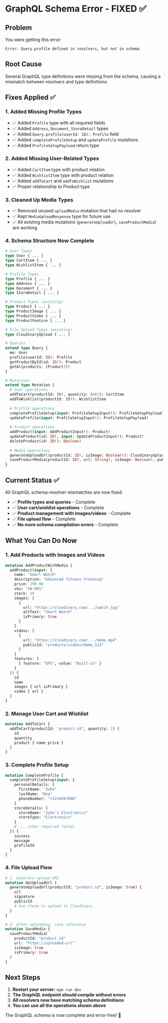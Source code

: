 # GraphQL Schema Error - FIXED ✅

## Problem
You were getting this error:
```
Error: Query.profile defined in resolvers, but not in schema
```

## Root Cause
Several GraphQL type definitions were missing from the schema, causing a mismatch between resolvers and type definitions.

## Fixes Applied ✅

### 1. **Added Missing Profile Types** 
- ✅ Added `Profile` type with all required fields
- ✅ Added `Address`, `Document`, `StoreDetail` types
- ✅ Added `Query.profile(userId: ID): Profile` field
- ✅ Added `completeProfileSetup` and `updateProfile` mutations
- ✅ Added `ProfileSetupPayload` return type

### 2. **Added Missing User-Related Types**
- ✅ Added `CartItem` type with product relation
- ✅ Added `WishlistItem` type with product relation  
- ✅ Added `addToCart` and `addToWishlist` mutations
- ✅ Proper relationship to Product type

### 3. **Cleaned Up Media Types**
- ✅ Removed unused `uploadMedia` mutation that had no resolver
- ✅ Kept `MediaUploadResponse` type for future use
- ✅ All existing media mutations (`generateUploadUrl`, `saveProductMedia`) are working

### 4. **Schema Structure Now Complete**
```graphql
# User Types
type User { ... }
type CartItem { ... }
type WishlistItem { ... }

# Profile Types  
type Profile { ... }
type Address { ... }
type Document { ... }
type StoreDetail { ... }

# Product Types (existing)
type Product { ... }
type ProductImage { ... }
type ProductVideo { ... }
type ProductFeature { ... }

# File Upload Types (existing)
type CloudinaryUpload { ... }

# Queries
extend type Query {
  me: User
  profile(userId: ID): Profile
  getProductById(id: ID!): Product
  getAllproducts: [Product!]!
}

# Mutations  
extend type Mutation {
  # User operations
  addToCart(productId: ID!, quantity: Int!): CartItem
  addToWishlist(productId: ID!): WishlistItem
  
  # Profile operations
  completeProfileSetup(input: ProfileSetupInput!): ProfileSetupPayload!
  updateProfile(input: ProfileSetupInput!): ProfileSetupPayload!
  
  # Product operations
  addProduct(input: AddProductInput!): Product!
  updateProduct(id: ID!, input: UpdateProductInput!): Product!
  deleteProduct(id: ID!): Boolean!
  
  # Media operations
  generateUploadUrl(productId: ID!, isImage: Boolean!): CloudinaryUpload!
  saveProductMedia(productId: ID!, url: String!, isImage: Boolean!, publicId: String, altText: String, isPrimary: Boolean): ID!
}
```

## Current Status ✅

All GraphQL schema-resolver mismatches are now fixed:
- ✅ **Profile types and queries** - Complete
- ✅ **User cart/wishlist operations** - Complete  
- ✅ **Product management with images/videos** - Complete
- ✅ **File upload flow** - Complete
- ✅ **No more schema compilation errors** - Complete

## What You Can Do Now

### 1. **Add Products with Images and Videos**
```graphql
mutation AddProductWithMedia {
  addProduct(input: {
    name: "Smart Watch"
    description: "Advanced fitness tracking"
    price: 299.99
    sku: "SW-001"
    stock: 10
    images: [
      {
        url: "https://cloudinary.com/.../watch.jpg"
        altText: "Smart Watch"
        isPrimary: true
      }
    ]
    videos: [
      {
        url: "https://cloudinary.com/.../demo.mp4"
        publicId: "products/videos/demo_123"
      }
    ]
    features: [
      { feature: "GPS", value: "Built-in" }
    ]
  }) {
    id
    name
    images { url isPrimary }
    video { url }
  }
}
```

### 2. **Manage User Cart and Wishlist**
```graphql
mutation AddToCart {
  addToCart(productId: "product-id", quantity: 2) {
    id
    quantity
    product { name price }
  }
}
```

### 3. **Complete Profile Setup**
```graphql
mutation CompleteProfile {
  completeProfileSetup(input: {
    personalDetails: {
      firstName: "John"
      lastName: "Doe"
      phoneNumber: "+1234567890"
    }
    storeDetails: {
      storeName: "John's Electronics"
      storeType: "Electronics"
    }
    # ... other required fields
  }) {
    success
    message
    profileId
  }
}
```

### 4. **File Upload Flow**
```graphql
# 1. Generate upload URL
mutation GetUploadUrl {
  generateUploadUrl(productId: "product-id", isImage: true) {
    url
    signature
    publicId
    # Use these to upload to Cloudinary
  }
}

# 2. After uploading, save reference
mutation SaveMedia {
  saveProductMedia(
    productId: "product-id"
    url: "https://uploaded-url"
    isImage: true
    isPrimary: true
  )
}
```

## Next Steps

1. **Restart your server:** `npm run dev`
2. **The GraphQL endpoint should compile without errors**
3. **All resolvers now have matching schema definitions**
4. **You can use all the operations shown above**

The GraphQL schema is now complete and error-free! 🚀

